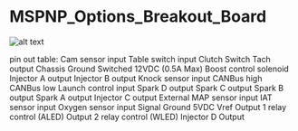 # MSPNP_Options_Breakout_Board

![alt text](http://url/to/img.png)

pin out table:
Cam sensor input
Table switch input
Clutch Switch
Tach output
Chassis Ground
Switched 12VDC (0.5A Max)
Boost control solenoid
Injector A output
Injector B output
Knock sensor input
CANBus high
CANBus low
Launch control input
Spark D output
Spark C output
Spark B output
Spark A output
Injector C output
External MAP sensor input
IAT sensor input
Oxygen sensor input
Signal Ground
5VDC Vref
Output 1 relay control (ALED)
Output 2 relay control (WLED)
Injector D Output
